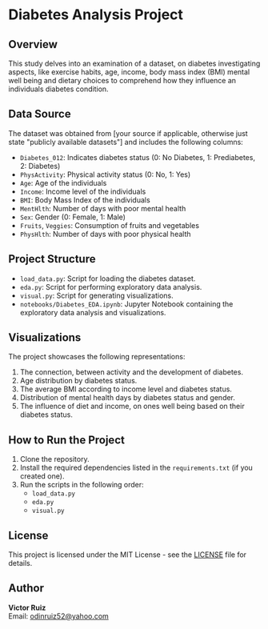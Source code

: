 # Diabetes Analysis Project

## Overview

This study delves into an examination of a dataset, on diabetes investigating aspects, like exercise habits, age, income, body mass index (BMI) mental well being and dietary choices to comprehend how they influence an individuals diabetes condition.

## Data Source

The dataset was obtained from [your source if applicable, otherwise just state "publicly available datasets"] and includes the following columns:

- `Diabetes_012`: Indicates diabetes status (0: No Diabetes, 1: Prediabetes, 2: Diabetes)
- `PhysActivity`: Physical activity status (0: No, 1: Yes)
- `Age`: Age of the individuals
- `Income`: Income level of the individuals
- `BMI`: Body Mass Index of the individuals
- `MentHlth`: Number of days with poor mental health
- `Sex`: Gender (0: Female, 1: Male)
- `Fruits`, `Veggies`: Consumption of fruits and vegetables
- `PhysHlth`: Number of days with poor physical health

## Project Structure

- `load_data.py`: Script for loading the diabetes dataset.
- `eda.py`: Script for performing exploratory data analysis.
- `visual.py`: Script for generating visualizations.
- `notebooks/Diabetes_EDA.ipynb`: Jupyter Notebook containing the exploratory data analysis and visualizations.

## Visualizations

The project showcases the following representations:

1. The connection, between activity and the development of diabetes.
2. Age distribution by diabetes status.
3. The average BMI according to income level and diabetes status.
4. Distribution of mental health days by diabetes status and gender.
5. The influence of diet and income, on ones well being based on their diabetes status.

## How to Run the Project

1. Clone the repository.
2. Install the required dependencies listed in the `requirements.txt` (if you created one).
3. Run the scripts in the following order:
   - `load_data.py`
   - `eda.py`
   - `visual.py`

## License

This project is licensed under the MIT License - see the [LICENSE](LICENSE) file for details.

## Author

**Victor Ruiz**  
Email: odinruiz52@yahoo.com
